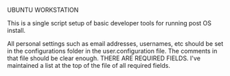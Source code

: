 UBUNTU WORKSTATION

This is a single script setup of basic developer tools for running post OS install.

All personal settings such as email addresses, usernames, etc should be set in 
the configurations folder in the user.configuration file. The comments in that file 
should be clear enough. THERE ARE REQUIRED FIELDS. I've maintained a list at the top
of the file of all required fields. 
